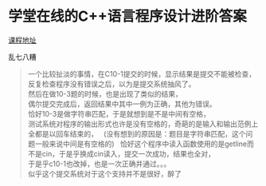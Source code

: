 
 学堂在线的C++语言程序设计进阶答案
 ===

[课程地址 ](www.xuetangx.com/courses/course-v1:TsinghuaX+00740043_2x_2015_T2+sp/courseware/8d1fd477f469492ba2c1297e6ace6f5d/ )

乱七八糟  
>一个比较扯淡的事情，在C10-1提交的时候，显示结果是提交不能被检查，  
反复检查程序没有错误之后，以为是提交系统抽风了。  
然后在做10-3题的时候，也是出现了类似的结果，  
偶尔提交完成后，返回结果中其中一例为正确，其他为错误。  
恰好10-3是做字符串匹配，于是就想到是不是中间有空格，  
测试系统对程序的输出形式也许是没有空格的，奇葩的是输入和输出范例上全都是以回车结束的，  
(没有想到的原因是：题目是字符串匹配，这个问题一般来说中间是有空格的)  
恰好这个程序中读入函数使用的是getline而不是cin，于是乎换成cin读入，提交一次成功，结果也全对，  
于是乎c10-1也改掉，也是一次正确并通过。。。  
似乎这个提交系统对于这个支持并不是很好，醉了  
